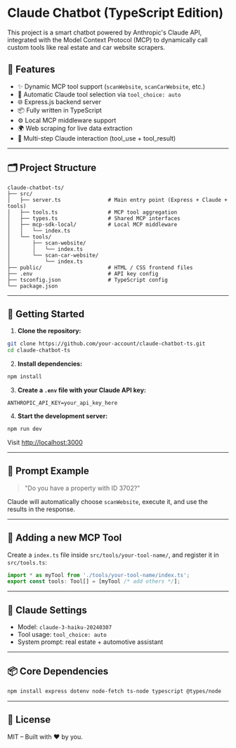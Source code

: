 # Claude Chatbot (TypeScript Edition)

This project is a smart chatbot powered by Anthropic's Claude API, integrated with the Model Context Protocol (MCP) to dynamically call custom tools like real estate and car website scrapers.

## 🔧 Features

- ✨ Dynamic MCP tool support (`scanWebsite`, `scanCarWebsite`, etc.)
- 🔁 Automatic Claude tool selection via `tool_choice: auto`
- 🌐 Express.js backend server
- 📦 Fully written in TypeScript
- ⚙️ Local MCP middleware support
- 🌍 Web scraping for live data extraction
- 🧠 Multi-step Claude interaction (tool_use + tool_result)

---

## 🗂️ Project Structure

```
claude-chatbot-ts/
├── src/
│   ├── server.ts               # Main entry point (Express + Claude + tools)
│   ├── tools.ts                # MCP tool aggregation
│   ├── types.ts                # Shared MCP interfaces
│   ├── mcp-sdk-local/          # Local MCP middleware
│   │   └── index.ts
│   └── tools/
│       ├── scan-website/
│       │   └── index.ts
│       └── scan-car-website/
│           └── index.ts
├── public/                     # HTML / CSS frontend files
├── .env                        # API key config
├── tsconfig.json               # TypeScript config
└── package.json
```

---

## 🚀 Getting Started

1. **Clone the repository:**

```bash
git clone https://github.com/your-account/claude-chatbot-ts.git
cd claude-chatbot-ts
```

2. **Install dependencies:**

```bash
npm install
```

3. **Create a `.env` file with your Claude API key:**

```
ANTHROPIC_API_KEY=your_api_key_here
```

4. **Start the development server:**

```bash
npm run dev
```

Visit [http://localhost:3000](http://localhost:3000)

---

## 🧪 Prompt Example

> "Do you have a property with ID 3702?"

Claude will automatically choose `scanWebsite`, execute it, and use the results in the response.

---

## 🧩 Adding a new MCP Tool

Create a `index.ts` file inside `src/tools/your-tool-name/`, and register it in `src/tools.ts`:

```ts
import * as myTool from './tools/your-tool-name/index.ts';
export const tools: Tool[] = [myTool /* add others */];
```

---

## 🧠 Claude Settings

- Model: `claude-3-haiku-20240307`
- Tool usage: `tool_choice: auto`
- System prompt: real estate + automotive assistant

---

## 📦 Core Dependencies

```bash
npm install express dotenv node-fetch ts-node typescript @types/node
```

---

## 📜 License

MIT – Built with ❤️ by you.